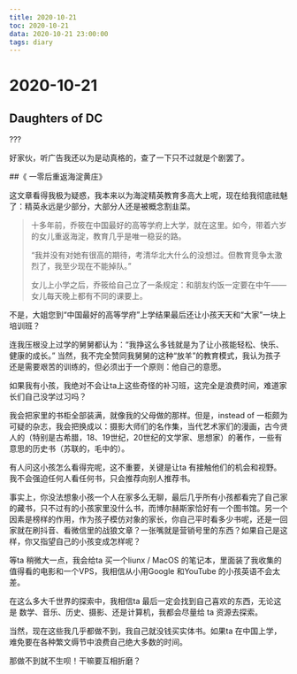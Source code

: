 ```yaml
---
title: 2020-10-21
toc: 2020-10-21
data: 2020-10-21 23:00:00
tags: diary
---
```



# 2020-10-21

## Daughters of DC

???

好家伙，听广告我还以为是动真格的，查了一下只不过就是个剧罢了。



##《 一零后重返海淀黄庄》

这文章看得我极为疑惑，我本来以为海淀精英教育多高大上呢，现在给我彻底祛魅了：精英永远是少部分，大部分人还是被概念割韭菜。

> 十多年前，乔筱在中国最好的高等学府上大学，就在这里。如今，带着六岁的女儿重返海淀，教育几乎是唯一稳妥的路。
>
> “我并没有对她有很高的期待，考清华北大什么的没想过。但教育竞争太激烈了，我至少现在不能掉队。”
>
> 女儿上小学之后，乔筱给自己立了一条规定：和朋友约饭一定要在中午——女儿每天晚上都有不同的课要上。



不是，大姐您到“中国最好的高等学府”上学结果最后还让小孩天天和“大家”一块上培训班？

连我压根没上过学的舅舅都认为：“我挣这么多钱就是为了让小孩能轻松、快乐、健康的成长。” 当然，我不完全赞同我舅舅的这种“放羊”的教育模式，我认为孩子还是需要艰苦的训练的，但必须出于一个原则：他自己的意愿。

如果我有小孩，我绝对不会让ta上这些奇怪的补习班，这完全是浪费时间，难道家长们自己没学过习吗？

我会把家里的书柜全部装满，就像我的父母做的那样。但是，instead of 一柜颇为可疑的杂志，我会把换成以：摄影大师们的名作集，当代艺术家们的漫画，古今贤人的（特别是古希腊，18、19世纪，20世纪的文学家、思想家）的著作，一些有意思的历史书（苏联的，毛中的）。

有人问这小孩怎么看得完呢，这不重要，关键是让ta 有接触他们的机会和视野。我不会强迫任何人看任何书，只会推荐向别人推荐书。

事实上，你没法想象小孩一个人在家多么无聊，最后几乎所有小孩都看完了自己家的藏书，只不过有的小孩家里没什么书，而博尔赫斯家恰好有一个图书馆。另一个因素是榜样的作用，作为孩子模仿对象的家长，你自己平时看多少书呢，还是一回家就在刷抖音、看微信里的战狼文章？一张嘴就是营销号里的东西？如果自己是这样，你又指望自己的小孩变成怎样呢？

等ta 稍微大一点，我会给ta 买一个liunx / MacOS 的笔记本，里面装了我收集的值得看的电影和一个VPS，我相信从小用Google 和YouTube 的小孩英语不会太差。

在这么多大千世界的探索中，我相信ta 最后一定会找到自己喜欢的东西，无论这是 数学、音乐、历史、摄影、还是计算机，我都会尽量给 ta 资源去探索。

当然，现在这些我几乎都做不到，我自己就没钱买实体书。如果ta 在中国上学，难免要在各种繁文缛节中浪费自己绝大多数的时间。

那做不到就不生呗！干嘛要互相折磨？





